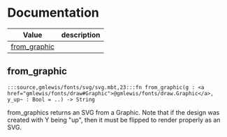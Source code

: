 # Documentation
|Value|description|
|---|---|
|[from\_graphic](#from_graphic)||

## from\_graphic

```moonbit
:::source,gmlewis/fonts/svg/svg.mbt,23:::fn from_graphic(g : <a href="gmlewis/fonts/draw#Graphic">@gmlewis/fonts/draw.Graphic</a>, y_up~ : Bool = ..) -> String
```

 from\_graphics returns an SVG from a Graphic.
Note that if the design was created with Y being "up", then it
must be flipped to render properly as an SVG.
